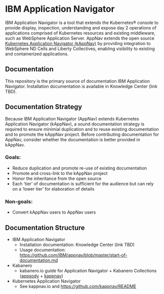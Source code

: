 # IBM Application Navigator

IBM Application Navigator is a tool that extends the Kubernetes® console to provide display, inspection, understanding and expose day 2 operations of applications comprised of Kubernetes resources and existing middleware, such as WebSphere Application Server. AppNav extends the open source [Kubernetes Application Navigator (kAppNav)](https://kappnav.io) by providing integration to WebSphere ND Cells and Liberty Collectives, enabling visibility to existing and containerized applications.

## Documentation

This repository is the primary source of documentation IBM Application Navigator. Installation documentation is available in Knowledge Center (link TBD).

## Documentation Strategy

Because IBM Application Navigator (AppNav) extends Kubernetes Application Navigator (kAppNav),
a sound documentation strategy is required to ensure minimial duplication and to reuse existing documentation and to promote the kAppNav project.
Before contributing documentation for AppNav, consider whether the documentation is better provided in kAppNav.

### Goals:
- Reduce duplication and promote re-use of existing documentation
- Promote and cross-link to the kAppNav project
- Honor the inheritance from the open source
- Each ‘tier’ of documentation is sufficient for the audience but can rely on a ‘lower tier’ for elaboration of details

### Non-goals:
- Convert kAppNav users to AppNav users

## Documentation Structure
- IBM Application Navigator
  - Installation documentation: Knowledge Center (link TBD)
  - Usage documentation: https://github.com/IBM/appnav/blob/master/start-of-documentation.md
- Kabanero
  - kabanero.io guide for Application Navigator + Kabanero Collections ([appsody](https://appsody.dev) + [kappnav](https://kappnav.io))
- Kubernetes Application Navigator
  - See kappnav.io and https://github.com/kappnav/README

